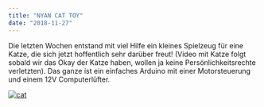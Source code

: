 ```yaml
---
title: "NYAN CAT TOY"
date: "2018-11-27"
---
```


Die letzten Wochen entstand mit viel Hilfe ein kleines Spielzeug für eine Katze, die sich jetzt hoffentlich sehr darüber freut! (Video mit Katze folgt sobald wir das Okay der Katze haben, wollen ja keine Persönlichkeitsrechte verletzten). Das ganze ist ein einfaches Arduino mit einer Motorsteuerung und einem 12V Computerlüfter.

[![cat](images/cat.gif)](https://hackzogtum-coburg.de/wp-content/uploads/2018/11/cat.gif)
